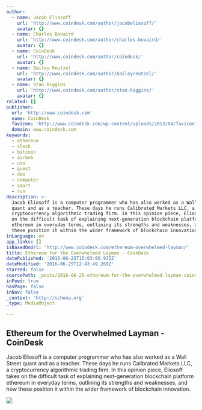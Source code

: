 ```yaml
---
author:
  - name: Jacob Eliosoff
    url: 'http://www.coindesk.com/author/jacobeliosoff/'
    avatar: {}
  - name: Charles Bovaird
    url: 'http://www.coindesk.com/author/charles-bovaird/'
    avatar: {}
  - name: CoinDesk
    url: 'http://www.coindesk.com/author/coindesk/'
    avatar: {}
  - name: Bailey Reutzel
    url: 'http://www.coindesk.com/author/baileyreutzel/'
    avatar: {}
  - name: Stan Higgins
    url: 'http://www.coindesk.com/author/stan-higgins/'
    avatar: {}
related: []
publisher:
  url: 'http://www.coindesk.com'
  name: CoinDesk
  favicon: 'http://www.coindesk.com/wp-content/uploads/2013/04/favicon1.ico?b6542b'
  domain: www.coindesk.com
keywords:
  - ethereum
  - slock
  - bitcoin
  - airbnb
  - usn
  - guest
  - dao
  - computer
  - smart
  - run
description: >-
  Jacob Eliosoff is a computer programmer who has also worked as a Wall Street
  quant and as a teacher. These days he runs Calibrated Markets LLC, a
  cryptocurrency algorithmic trading firm. In this opinion piece, Eliosoff takes
  on the difficult task of explaining next-generation blockchain platform
  ethereum in everyday terms, outlining its strengths and weaknesses, and how
  these position it within the wider framework of blockchain innovation.
inLanguage: en
app_links: []
isBasedOnUrl: 'http://www.coindesk.com/ethereum-overwhelmed-layman/'
title: Ethereum for the Overwhelmed Layman - CoinDesk
datePublished: '2016-06-25T15:03:00.935Z'
dateModified: '2016-06-25T12:43:49.269Z'
starred: false
sourcePath: _posts/2016-06-25-ethereum-for-the-overwhelmed-layman-coindesk.md
inFeed: true
hasPage: false
inNav: false
_context: 'http://schema.org'
_type: MediaObject

---
```

<article style=""><h1>Ethereum for the Overwhelmed Layman - CoinDesk</h1><p>Jacob Eliosoff is a computer programmer who has also worked as a Wall Street quant and as a teacher. These days he runs Calibrated Markets LLC, a cryptocurrency algorithmic trading firm. In this opinion piece, Eliosoff takes on the difficult task of explaining next-generation blockchain platform ethereum in everyday terms, outlining its strengths and weaknesses, and how these position it within the wider framework of blockchain innovation.</p><img src="http://media.coindesk.com/2016/06/help-consumer-1-e1466706626768.jpg" /></article>
